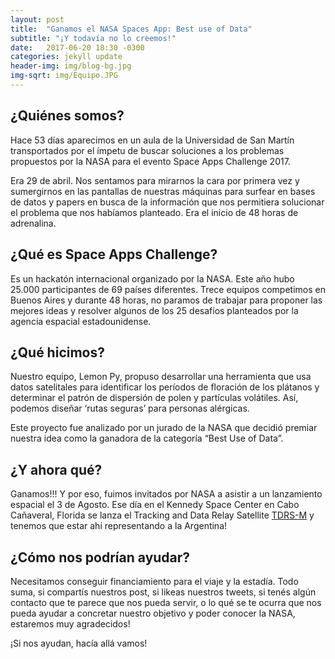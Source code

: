 ```yaml
---
layout: post
title:  "Ganamos el NASA Spaces App: Best use of Data"
subtitle: "¡Y todavía no lo creemos!"
date:   2017-06-20 18:30 -0300
categories: jekyll update
header-img: img/blog-bg.jpg
img-sqrt: img/Equipo.JPG
---
```


## ¿Quiénes somos?

Hace 53 días aparecimos en un aula de la Universidad de San Martín transportados por el ímpetu de buscar soluciones a los problemas propuestos por la NASA para el evento Space Apps Challenge 2017.
 
Era 29 de abril. Nos sentamos para mirarnos la cara por primera vez y sumergirnos en las pantallas de nuestras máquinas para surfear en bases de datos y papers en busca de la información que nos permitiera solucionar el problema que nos habíamos planteado. Era el inicio de 48 horas de adrenalina.


## ¿Qué es Space Apps Challenge?

Es un hackatón internacional organizado por la NASA. Este año hubo 25.000 participantes de 69 países diferentes. Trece equipos competimos en Buenos Aires y durante 48 horas, no paramos de trabajar para proponer las mejores ideas y resolver algunos de los 25 desafíos planteados por la agencia espacial estadounidense.


## ¿Qué hicimos?

Nuestro equipo, Lemon Py, propuso desarrollar una herramienta que usa datos satelitales para identificar los períodos de floración de los plátanos y determinar el patrón de dispersión de polen y partículas volátiles. Así, podemos diseñar ‘rutas seguras’ para personas alérgicas.
 
Este proyecto fue analizado por un jurado de la NASA que decidió premiar nuestra idea como la ganadora de la categoría “Best Use of Data”.


## ¿Y ahora qué?

Ganamos!!! Y por eso, fuimos invitados por NASA a asistir a un lanzamiento espacial el 3 de Agosto. Ese día en el Kennedy Space Center en Cabo Cañaveral, Florida se lanza el Tracking and Data Relay Satellite [TDRS-M](https://tdrs.gsfc.nasa.gov/tdrs) y tenemos que estar ahí representando a la Argentina!
 
 
## ¿Cómo nos podrían ayudar?

Necesitamos conseguir financiamiento para el viaje y la estadía. Todo suma, si compartís nuestros post, si likeas nuestros tweets, si tenés algún contacto que te parece que nos pueda servir, o lo qué se te ocurra que nos pueda ayudar a concretar nuestro objetivo y poder conocer la NASA, estaremos muy agradecidos!

¡Si nos ayudan, hacía allá vamos!